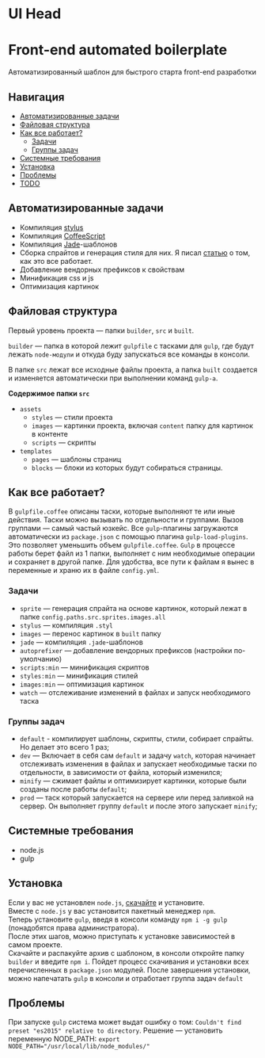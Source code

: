 # UI Head

Front-end automated boilerplate
====================
Автоматизированный шаблон для быстрого старта front-end разработки

## Навигация
* [Автоматизированные задачи](#Автоматизированные-задачи)
* [Файловая структура](#Файловая-структура)
* [Как все работает?](#Как-все-работает)
    - [Задачи](#Задачи)
    - [Группы задач](#Группы-задач)
* [Системные требования](#Системные-требования)
* [Установка](#Установка)
* [Проблемы](#Проблемы)
* [TODO](#TODO)

## Автоматизированные задачи
- Компиляция [stylus](http://learnboost.github.io/stylus/)
- Компиляция [CoffeeScript](http://coffeescript.org/)
- Компиляция [Jade](http://jade-lang.com/)-шаблонов
- Сборка спрайтов и генерация стиля для них. Я писал [статью](http://habrahabr.ru/post/227945/) о том, как это все работает.
- Добавление вендорных префиксов к свойствам
- Минификация css и js
- Оптимизация картинок

## Файловая структура
Первый уровень проекта — папки `builder`, `src` и `built`.

`builder` — папка в которой лежит `gulpfile` с тасками для `gulp`, где будут лежать `node-модули` и откуда буду запускаться все команды в консоли.

В папке `src` лежат все исходные файлы проекта, а папка `built` создается и изменяется автоматически при выполнении команд `gulp-а`.

**Содержимое папки `src`**
- `assets`
    + `styles` — стили проекта
    + `images` — картинки проекта, включая `content` папку для картинок в контенте
    + `scripts` — скрипты
- `templates`
    + `pages` — шаблоны страниц
    + `blocks` — блоки из которых будут собираться страницы.


## Как все работает?
В `gulpfile.coffee` описаны таски, которые выполняют те или иные действия. Таски можно вызывать по отдельности и группами. Вызов группами — самый частый юзкейс.
Все `gulp`-плагины загружаются автоматически из `package.json` с помощью плагина `gulp-load-plugins`. Это позволяет уменьшить объем `gulpfile.coffee`.
`Gulp` в процессе работы берет файл из 1 папки, выполняет с ним необходимые операции и сохраняет в другой папке. Для удобства, все пути к файлам я вынес в переменные и храню их в файле `config.yml`.

### Задачи
* `sprite` — генерация спрайта на основе картинок, который лежат в папке `config.paths.src.sprites.images.all`
* `stylus` — компиляция `.styl`
* `images` — перенос картинок в `built` папку
* `jade` — компиляция `.jade`-шаблонов
* `autoprefixer` — добавление вендорных префиксов (настройки по-умолчанию)
* `scripts:min` — минификация скриптов
* `styles:min` — минификация стилей
* `images:min` — оптимизация картинок
* `watch` — отслеживание изменений в файлах и запуск необходимого таска

### Группы задач
* `default` - компилирует шаблоны, скрипты, стили, собирает спрайты. Но делает это всего 1 раз;
* `dev` — Включает в себя сам `default` и задачу `watch`, которая начинает отслеживать изменения в файлах и запускает необходимые таски по отдельности, в зависимости от файла, который изменился;
* `minify` — сжимает файлы и оптимизирует картинки, которые были созданы после работы `default`;
* `prod` — таск который запускается на сервере или перед заливкой на сервер. Он выполняет группу `default` и после этого запускает `minify`;


## Системные требования
* node.js
* gulp

## Установка
Если у вас не установлен `node.js`, [скачайте](http://nodejs.org) и установите.
<br>
Вместе с `node.js` у вас установится пакетный менеджер `npm`.
<br>
Теперь установите `gulp`, введя в консоли команду `npm i -g gulp` (понадобятся права администратора).
<br>
После этих шагов, можно приступать к установке зависимостей в самом проекте.
<br>
Скачайте и распакуйте архив с шаблоном, в консоли откройте папку `builder` и введите `npm i`. Пойдет процесс скачивания и установки всех перечисленных в `package.json` модулей. После завершения установки, можно напечатать `gulp` в консоли и отработает группа задач `default`

## Проблемы
При запуске `gulp` система может выдат ошибку о том: `Couldn't find preset "es2015" relative to directory`. Решение — установить переменную NODE_PATH:
`export NODE_PATH="/usr/local/lib/node_modules/"`
